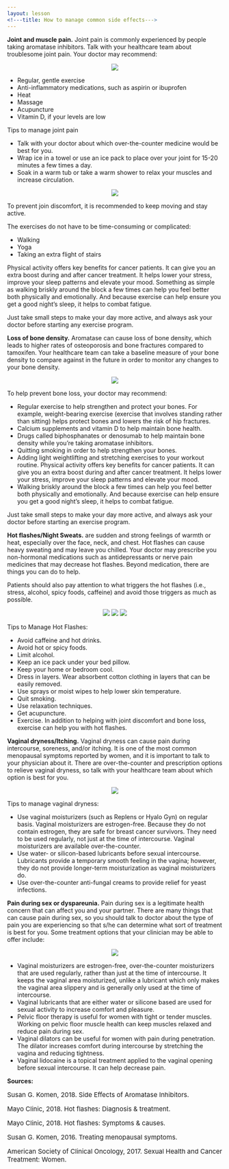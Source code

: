 ```yaml
---
layout: lesson
<!---title: How to manage common side effects--->
---
```


**Joint and muscle pain.** Joint pain is commonly experienced by people taking aromatase inhibitors. Talk with your healthcare team about troublesome joint pain. Your doctor may recommend:

<p align="center">
<img src="https://scnslabutsa.github.io/myhthelperEduContent/Images/Female Exercising.jpg"/>
</p>

* Regular, gentle exercise
* Anti-inflammatory medications, such as aspirin or ibuprofen
* Heat
* Massage
* Acupuncture
* Vitamin D, if your levels are low

Tips to manage joint pain

* Talk with your doctor about which over-the-counter medicine would be best for you.
* Wrap ice in a towel or use an ice pack to place over your joint for 15-20 minutes a few times a day. 
* Soak in a warm tub or take a warm shower to relax your muscles and increase circulation.

<p align="center">
<!--img src="https://scnslabutsa.github.io/myhthelperEduContent/Images/AI1.png"/-->
<img src="https://scnslabutsa.github.io/myhthelperEduContent/Images/AAYogawoman.PNG"/>
</p>

To prevent join discomfort, it is recommended to keep moving and stay active.

The exercises do not have to be time-consuming or complicated: 

* Walking
* Yoga
* Taking an extra flight of stairs 

Physical activity offers key benefits for cancer patients. It can give you an extra boost during and after cancer treatment. It helps lower your stress, improve your sleep patterns and elevate your mood. Something as simple as walking briskly around the block a few times can help you feel better both physically and emotionally. And because exercise can help ensure you get a good night’s sleep, it helps to combat fatigue.

Just take small steps to make your day more active, and always ask your doctor before starting any exercise program.

**Loss of bone density.** Aromatase can cause loss of bone density, which leads to higher rates of osteoporosis and bone fractures compared to tamoxifen. Your healthcare team can take a baseline measure of your bone density to compare against in the future in order to monitor any changes to your bone density.

<p align="center">
<img src="https://scnslabutsa.github.io/myhthelperEduContent/Images/Female dr and patient.jpg"/>
</p>

To help prevent bone loss, your doctor may recommend:

* Regular exercise to help strengthen and protect your bones. For example, weight-bearing exercise (exercise that involves standing rather than sitting) helps protect bones and lowers the risk of hip fractures.
* Calcium supplements and vitamin D to help maintain bone health.
* Drugs called biphosphanates or denosumab to help maintain bone density while you’re taking aromatase inhibitors.
* Quitting smoking in order to help strengthen your bones.
* Adding light weightlifting and stretching exercises to your workout routine. Physical activity offers key benefits for cancer patients. It can give you an extra boost during and after cancer treatment. It helps lower your stress, improve your sleep patterns and elevate your mood. 
* Walking briskly around the block a few times can help you feel better both physically and emotionally. And because exercise can help ensure you get a good night’s sleep, it helps to combat fatigue. 

Just take small steps to make your day more active, and always ask your doctor before starting an exercise program.

**Hot flashes/Night Sweats.** are sudden and strong feelings of warmth or heat, especially over the face, neck, and chest. Hot flashes can cause heavy sweating and may leave you chilled. Your doctor may prescribe you non-hormonal medications such as antidepressants or nerve pain medicines that may decrease hot flashes. Beyond medication, there are things you can do to help.

Patients should also pay attention to what triggers the hot flashes (i.e., stress, alcohol, spicy foods, caffeine) and avoid those triggers as much as possible. 

<p align="center">
<img src="https://scnslabutsa.github.io/myhthelperEduContent/Images/Hotflashes_keepcool.PNG"/>
<img src="https://scnslabutsa.github.io/myhthelperEduContent/Images/Hotflashes_layers.PNG"/>
<img src="https://scnslabutsa.github.io/myhthelperEduContent/Images/Hotflashes_sprays.PNG"/>
</p>

Tips to Manage Hot Flashes: 

* Avoid caffeine and hot drinks.
* Avoid hot or spicy foods.
* Limit alcohol.
* Keep an ice pack under your bed pillow.
* Keep your home or bedroom cool.
* Dress in layers. Wear absorbent cotton clothing in layers that can be easily removed.
* Use sprays or moist wipes to help lower skin temperature.
* Quit smoking.
* Use relaxation techniques.
* Get acupuncture. 
* Exercise. In addition to helping with joint discomfort and bone loss, exercise can help you with hot flashes.

**Vaginal dryness/Itching.** Vaginal dryness can cause pain during intercourse, soreness, and/or itching. It is one of the most common menopausal symptoms reported by women, and it is important to talk to your physician about it. There are over-the-counter and prescription options to relieve vaginal dryness, so talk with your healthcare team about which option is best for you. 

<p align="center">
<!--img src="https://scnslabutsa.github.io/myhthelperEduContent/Images/AI1.png"/-->
<img src="https://scnslabutsa.github.io/myhthelperEduContent/Images/Replens.PNG"/>
</p>

Tips to manage vaginal dryness:

* Use vaginal moisturizers (such as Replens or Hyalo Gyn) on regular basis. Vaginal moisturizers are estrogen-free. Because they do not contain estrogen, they are safe for breast cancer survivors. They need to be used regularly, not just at the time of intercourse. Vaginal moisturizers are available over-the-counter.
* Use water- or silicon-based lubricants before sexual intercourse. Lubricants provide a temporary smooth feeling in the vagina; however, they do not provide longer-term moisturization as vaginal moisturizers do.
* Use over-the-counter anti-fungal creams to provide relief for yeast infections.

**Pain during sex or dyspareunia.** Pain during sex is a legitimate health concern that can affect you and your partner. There are many things that can cause pain during sex, so you should talk to doctor about the type of pain you are experiencing so that s/he can determine what sort of treatment is best for you. Some treatment options that your clinician may be able to offer include:

<p align="center">
<!--img src="https://scnslabutsa.github.io/myhthelperEduContent/Images/AI1.png"/-->
<img src="https://scnslabutsa.github.io/myhthelperEduContent/Images/AAcouple2.PNG"/>
</p>

* Vaginal moisturizers are estrogen-free, over-the-counter moisturizers that are used regularly, rather than just at the time of intercourse. It keeps the vaginal area moisturized, unlike a lubricant which only makes the vaginal area slippery and is generally only used at the time of intercourse.
* Vaginal lubricants that are either water or silicone based are used for sexual activity to increase comfort and pleasure.
* Pelvic floor therapy is useful for women with tight or tender muscles. Working on pelvic floor muscle health can keep muscles relaxed and reduce pain during sex.
* Vaginal dilators can be useful for women with pain during penetration. The dilator increases comfort during intercourse by stretching the vagina and reducing tightness. 
* Vaginal lidocaine is a topical treatment applied to the vaginal opening before sexual intercourse. It can help decrease pain.

**Sources:**

<span style="font-size:15px;">Susan G. Komen, 2018. Side Effects of Aromatase Inhibitors.</span>

<span style="font-size:15px;">Mayo Clinic, 2018. Hot flashes: Diagnosis & treatment.</span>

<span style="font-size:15px;">Mayo Clinic, 2018. Hot flashes: Symptoms & causes.</span>

<span style="font-size:15px;">Susan G. Komen, 2016. Treating menopausal symptoms.

<span style="font-size:15px;">American Society of Clinical Oncology, 2017. Sexual Health and Cancer Treatment: Women.</span>


